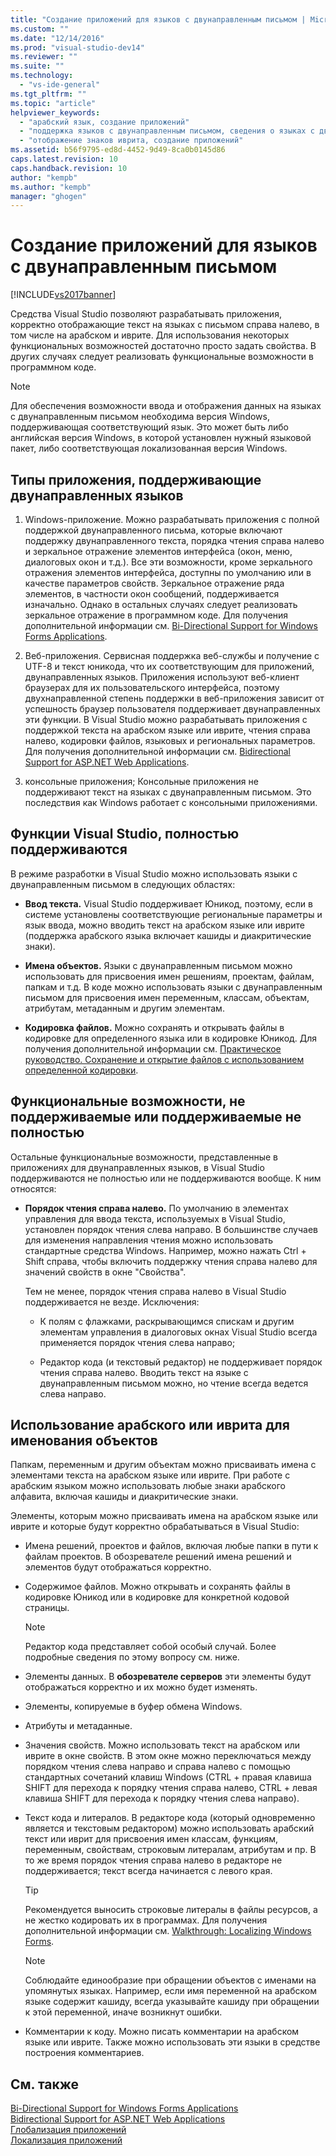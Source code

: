 ```yaml
---
title: "Создание приложений для языков с двунаправленным письмом | Microsoft Docs"
ms.custom: ""
ms.date: "12/14/2016"
ms.prod: "visual-studio-dev14"
ms.reviewer: ""
ms.suite: ""
ms.technology: 
  - "vs-ide-general"
ms.tgt_pltfrm: ""
ms.topic: "article"
helpviewer_keywords: 
  - "арабский язык, создание приложений"
  - "поддержка языков с двунаправленным письмом, сведения о языках с двунаправленным письмом"
  - "отображение знаков иврита, создание приложений"
ms.assetid: b56f9795-ed8d-4452-9d49-8ca0b0145d86
caps.latest.revision: 10
caps.handback.revision: 10
author: "kempb"
ms.author: "kempb"
manager: "ghogen"
---
```

# Создание приложений для языков с двунаправленным письмом
[!INCLUDE[vs2017banner](../code-quality/includes/vs2017banner.md)]

Средства Visual Studio позволяют разрабатывать приложения, корректно отображающие текст на языках с письмом справа налево, в том числе на арабском и иврите.  Для использования некоторых функциональных возможностей достаточно просто задать свойства.  В других случаях следует реализовать функциональные возможности в программном коде.  
  
> [!NOTE]
>  Для обеспечения возможности ввода и отображения данных на языках с двунаправленным письмом необходима версия Windows, поддерживающая соответствующий язык.  Это может быть либо английская версия Windows, в которой установлен нужный языковой пакет, либо соответствующая локализованная версия Windows.  
  
## Типы приложения, поддерживающие двунаправленных языков  
  
1.  Windows\-приложение.  Можно разрабатывать приложения с полной поддержкой двунаправленного письма, которые включают поддержку двунаправленного текста, порядка чтения справа налево и зеркальное отражение элементов интерфейса \(окон, меню, диалоговых окон и т.д.\).  Все эти возможности, кроме зеркального отражения элементов интерфейса, доступны по умолчанию или в качестве параметров свойств.  Зеркальное отражение ряда элементов, в частности окон сообщений, поддерживается изначально.  Однако в остальных случаях следует реализовать зеркальное отражение в программном коде.  Для получения дополнительной информации см. [Bi\-Directional Support for Windows Forms Applications](../Topic/Bi-Directional%20Support%20for%20Windows%20Forms%20Applications.md).  
  
2.  Веб\-приложения.  Сервисная поддержка веб\-службы и получение с UTF\-8 и текст юникода, что их соответствующим для приложений, двунаправленных языков.  Приложения используют веб\-клиент браузерах для их пользовательского интерфейса, поэтому двухнаправленной степень поддержки в веб\-приложения зависит от успешность браузер пользователя поддерживает двунаправленных эти функции.  В Visual Studio можно разрабатывать приложения с поддержкой текста на арабском языке или иврите, чтения справа налево, кодировки файлов, языковых и региональных параметров.  Для получения дополнительной информации см. [Bidirectional Support for ASP.NET Web Applications](../Topic/Bidirectional%20Support%20for%20ASP.NET%20Web%20Applications.md).  
  
3.  консольные приложения;  Консольные приложения не поддерживают текст на языках с двунаправленным письмом.  Это последствия как Windows работает с консольными приложениями.  
  
## Функции Visual Studio, полностью поддерживаются  
 В режиме разработки в Visual Studio можно использовать языки с двунаправленным письмом в следующих областях:  
  
-   **Ввод текста.** Visual Studio поддерживает Юникод, поэтому, если в системе установлены соответствующие региональные параметры и язык ввода, можно вводить текст на арабском языке или иврите \(поддержка арабского языка включает кашиды и диакритические знаки\).  
  
-   **Имена объектов.** Языки с двунаправленным письмом можно использовать для присвоения имен решениям, проектам, файлам, папкам и т.д.  В коде можно использовать языки с двунаправленным письмом для присвоения имен переменным, классам, объектам, атрибутам, метаданным и другим элементам.  
  
-   **Кодировка файлов.** Можно сохранять и открывать файлы в кодировке для определенного языка или в кодировке Юникод.  Для получения дополнительной информации см. [Практическое руководство. Сохранение и открытие файлов с использованием определенной кодировки](../ide/how-to-save-and-open-files-with-encoding.md).  
  
## Функциональные возможности, не поддерживаемые или поддерживаемые не полностью  
 Остальные функциональные возможности, представленные в приложениях для двунаправленных языков, в Visual Studio поддерживаются не полностью или не поддерживаются вообще.  К ним относятся:  
  
-   **Порядок чтения справа налево.** По умолчанию в элементах управления для ввода текста, используемых в Visual Studio, установлен порядок чтения слева направо.  В большинстве случаев для изменения направления чтения можно использовать стандартные средства Windows.  Например, можно нажать Ctrl \+ Shift справа, чтобы включить поддержку чтения справа налево для значений свойств в окне "Свойства".  
  
     Тем не менее, порядок чтения справа налево в Visual Studio поддерживается не везде.  Исключения:  
  
    -   К полям с флажками, раскрывающимся спискам и другим элементам управления в диалоговых окнах Visual Studio всегда применяется порядок чтения слева направо;  
  
    -   Редактор кода \(и текстовый редактор\) не поддерживает порядок чтения справа налево.  Вводить текст на языке с двунаправленным письмом можно, но чтение всегда ведется слева направо.  
  
## Использование арабского или иврита для именования объектов  
 Папкам, переменным и другим объектам можно присваивать имена с элементами текста на арабском языке или иврите.  При работе с арабским языком можно использовать любые знаки арабского алфавита, включая кашиды и диакритические знаки.  
  
 Элементы, которым можно присваивать имена на арабском языке или иврите и которые будут корректно обрабатываться в Visual Studio:  
  
-   Имена решений, проектов и файлов, включая любые папки в пути к файлам проектов.  В обозревателе решений имена решений и элементов будут отображаться корректно.  
  
-   Содержимое файлов.  Можно открывать и сохранять файлы в кодировке Юникод или в кодировке для конкретной кодовой страницы.  
  
    > [!NOTE]
    >  Редактор кода представляет собой особый случай.  Более подробные сведения по этому вопросу см. ниже.  
  
-   Элементы данных.  В **обозревателе серверов** эти элементы будут отображаться корректно и их можно будет изменять.  
  
-   Элементы, копируемые в буфер обмена Windows.  
  
-   Атрибуты и метаданные.  
  
-   Значения свойств.  Можно использовать текст на арабском или иврите в окне свойств.  В этом окне можно переключаться между порядком чтения слева направо и справа налево с помощью стандартных сочетаний клавиш Windows \(CTRL \+ правая клавиша SHIFT для перехода к порядку чтения справа налево, CTRL \+ левая клавиша SHIFT для перехода к порядку чтения слева направо\).  
  
-   Текст кода и литералов.  В редакторе кода \(который одновременно является и текстовым редактором\) можно использовать арабский текст или иврит для присвоения имен классам, функциям, переменным, свойствам, строковым литералам, атрибутам и пр.  В то же время порядок чтения справа налево в редакторе не поддерживается; текст всегда начинается с левого края.  
  
    > [!TIP]
    >  Рекомендуется выносить строковые литералы в файлы ресурсов, а не жестко кодировать их в программах.  Для получения дополнительной информации см. [Walkthrough: Localizing Windows Forms](http://msdn.microsoft.com/ru-ru/9a96220d-a19b-4de0-9f48-01e5d82679e5).  
  
    > [!NOTE]
    >  Соблюдайте единообразие при обращении объектов с именами на упомянутых языках.  Например, если имя переменной на арабском языке содержит кашиду, всегда указывайте кашиду при обращении к этой переменной, иначе возникнут ошибки.  
  
-   Комментарии к коду.  Можно писать комментарии на арабском языке или иврите.  Также можно использовать эти языки в средстве построения комментариев.  
  
## См. также  
 [Bi\-Directional Support for Windows Forms Applications](../Topic/Bi-Directional%20Support%20for%20Windows%20Forms%20Applications.md)   
 [Bidirectional Support for ASP.NET Web Applications](../Topic/Bidirectional%20Support%20for%20ASP.NET%20Web%20Applications.md)   
 [Глобализация приложений](../ide/globalizing-applications.md)   
 [Локализация приложений](../ide/localizing-applications.md)